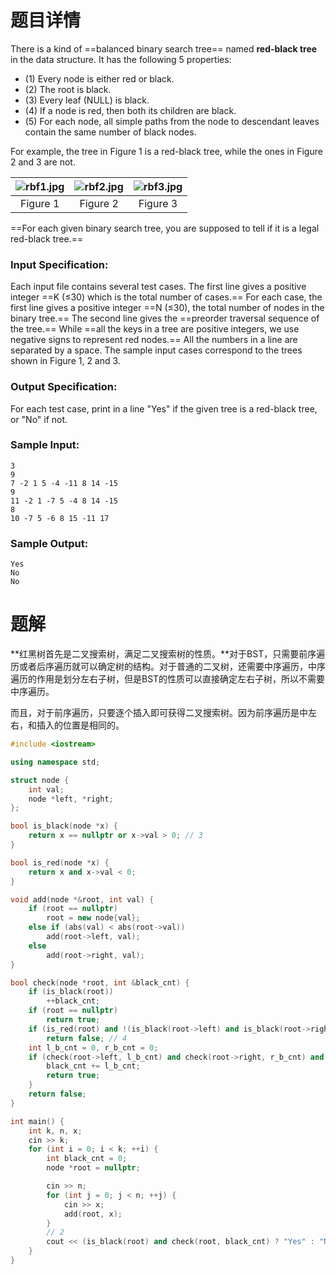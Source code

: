 # 题目详情
There is a kind of ==balanced binary search tree== named **red-black tree** in the data structure. It has the following 5 properties:

*   (1) Every node is either red or black.
*   (2) The root is black.
*   (3) Every leaf (NULL) is black.
*   (4) If a node is red, then both its children are black.
*   (5) For each node, all simple paths from the node to descendant leaves contain the same number of black nodes.

For example, the tree in Figure 1 is a red-black tree, while the ones in Figure 2 and 3 are not.

| ![rbf1.jpg](https://images.ptausercontent.com/eff80bd4-c833-4818-9786-81680d1b304a.jpg) | ![rbf2.jpg](https://images.ptausercontent.com/b11184df-eaab-451c-b7d4-7fc1dc82b028.jpg) | ![rbf3.jpg](https://images.ptausercontent.com/625c532b-22fc-47b9-80ea-0537cf00d922.jpg) |
| :-------------------------------------------------------------------------------------: | :-------------------------------------------------------------------------------------: | :-------------------------------------------------------------------------------------: |
|                                        Figure 1                                         |                                        Figure 2                                         |                                        Figure 3                                         |

==For each given binary search tree, you are supposed to tell if it is a legal red-black tree.==

### Input Specification:

Each input file contains several test cases. The first line gives a positive integer ==K ($\le$30) which is the total number of cases.== For each case, the first line gives a positive integer ==N ($\le$30), the total number of nodes in the binary tree.== The second line gives the ==preorder traversal sequence of the tree.== While ==all the keys in a tree are positive integers, we use negative signs to represent red nodes.== All the numbers in a line are separated by a space. The sample input cases correspond to the trees shown in Figure 1, 2 and 3.

### Output Specification:

For each test case, print in a line "Yes" if the given tree is a red-black tree, or "No" if not.

### Sample Input:

    3
    9
    7 -2 1 5 -4 -11 8 14 -15
    9
    11 -2 1 -7 5 -4 8 14 -15
    8
    10 -7 5 -6 8 15 -11 17


### Sample Output:

    Yes
    No
    No

# 题解

**红黑树首先是二叉搜索树，满足二叉搜索树的性质。**对于BST，只需要前序遍历或者后序遍历就可以确定树的结构。对于普通的二叉树，还需要中序遍历，中序遍历的作用是划分左右子树，但是BST的性质可以直接确定左右子树，所以不需要中序遍历。

而且，对于前序遍历，只要逐个插入即可获得二叉搜索树。因为前序遍历是中左右，和插入的位置是相同的。

```cpp
#include <iostream>

using namespace std;

struct node {
    int val;
    node *left, *right;
};

bool is_black(node *x) {
    return x == nullptr or x->val > 0; // 3
}

bool is_red(node *x) {
    return x and x->val < 0;
}

void add(node *&root, int val) {
    if (root == nullptr)
        root = new node{val};
    else if (abs(val) < abs(root->val))
        add(root->left, val);
    else
        add(root->right, val);
}

bool check(node *root, int &black_cnt) {
    if (is_black(root))
        ++black_cnt;
    if (root == nullptr)
        return true;
    if (is_red(root) and !(is_black(root->left) and is_black(root->right)))
        return false; // 4
    int l_b_cnt = 0, r_b_cnt = 0;
    if (check(root->left, l_b_cnt) and check(root->right, r_b_cnt) and l_b_cnt == r_b_cnt) { // 5
        black_cnt += l_b_cnt;
        return true;
    }
    return false;
}

int main() {
    int k, n, x;
    cin >> k;
    for (int i = 0; i < k; ++i) {
        int black_cnt = 0;
        node *root = nullptr;

        cin >> n;
        for (int j = 0; j < n; ++j) {
            cin >> x;
            add(root, x);
        }
        // 2
        cout << (is_black(root) and check(root, black_cnt) ? "Yes" : "No") << "\n";
    }
}
```





